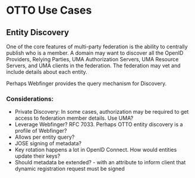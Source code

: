 # OTTO Use Cases

## Entity Discovery

One of the core features of multi-party federation is the ability to centrally publish who is a member.
A domain may want to discover all the OpenID Providers, Relying Parties, UMA Authorization Servers, 
UMA Resource Servers, and UMA clients in the federation. The federation may vet and include details about 
each entity.

Perhaps Webfinger provides the query mechanism for Discovery.

### Considerations:

- Private Discovery: In some cases, authorization may be required to get access to federation member details. Use UMA?
- Leverage Webfinger? RFC 7033. Perhaps OTTO entity discovery is a profile of Webfinger?
- Allows per entity query?
- JOSE signing of metadata? 
- Key rotation happens a lot in OpenID Connect. How would entities update their keys?
- Should metadata be extended? -  with an attribute to inform client that dynamic registration request must be signed

